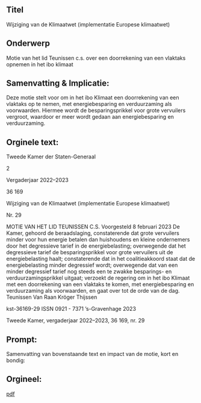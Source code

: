 ## Titel
Wijziging van de Klimaatwet (implementatie Europese klimaatwet)
## Onderwerp
Motie van het lid Teunissen c.s. over een doorrekening van een vlaktaks opnemen in het ibo klimaat
## Samenvatting & Implicatie:

Deze motie stelt voor om in het ibo Klimaat een doorrekening van een vlaktaks op te nemen, met energiebesparing en verduurzaming als voorwaarden. Hiermee wordt de besparingsprikkel voor grote vervuilers vergroot, waardoor er meer wordt gedaan aan energiebesparing en verduurzaming.
## Orginele text:


Tweede Kamer der Staten-Generaal

2

Vergaderjaar 2022–2023

36 169

Wijziging van de Klimaatwet (implementatie
Europese klimaatwet)

Nr. 29

MOTIE VAN HET LID TEUNISSEN C.S.
Voorgesteld 8 februari 2023
De Kamer,
gehoord de beraadslaging,
constaterende dat grote vervuilers minder voor hun energie betalen dan
huishoudens en kleine ondernemers door het degressieve tarief in de
energiebelasting;
overwegende dat het degressieve tarief de besparingsprikkel voor grote
vervuilers uit de energiebelasting haalt;
constaterende dat in het coalitieakkoord staat dat de energiebelasting
minder degressief wordt;
overwegende dat van een minder degressief tarief nog steeds een te
zwakke besparings- en verduurzamingsprikkel uitgaat;
verzoekt de regering om in het ibo Klimaat met een doorrekening van een
vlaktaks te komen, met energiebesparing en verduurzaming als
voorwaarden,
en gaat over tot de orde van de dag.
Teunissen
Van Raan
Kröger
Thijssen

kst-36169-29
ISSN 0921 - 7371
’s-Gravenhage 2023

Tweede Kamer, vergaderjaar 2022–2023, 36 169, nr. 29


## Prompt:
Samenvatting van bovenstaande text en impact van de motie, kort en bondig:

## Orgineel:
[pdf](https://gegevensmagazijn.tweedekamer.nl/OData/v4/2.0/Document(ce1c755b-5bdc-45f5-8f94-8175e82598ef)/resource)
